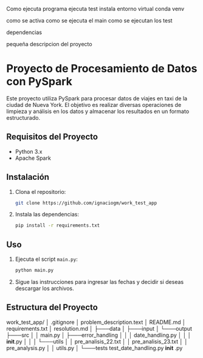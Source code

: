 Como
    ejecuta programa
    ejecuta test
    instala entorno virtual conda venv

como se activa
como se ejecuta el main 
como se ejecutan los test

dependencias

pequeña descripcion del proyecto

# Proyecto de Procesamiento de Datos con PySpark

Este proyecto utiliza PySpark para procesar datos de viajes en taxi de la ciudad de Nueva York. El objetivo es realizar diversas operaciones de limpieza y análisis en los datos y almacenar los resultados en un formato estructurado.

## Requisitos del Proyecto

- Python 3.x
- Apache Spark

## Instalación

1. Clona el repositorio:

    ```bash
    git clone https://github.com/ignaciogm/work_test_app
    ```

2. Instala las dependencias:

    ```bash
    pip install -r requirements.txt
    ```

## Uso

1. Ejecuta el script `main.py`:

    ```bash
    python main.py
    ```

2. Sigue las instrucciones para ingresar las fechas y decidir si deseas descargar los archivos.


## Estructura del Proyecto

work_test_app/
│   .gitignore
│   problem_description.text
│   README.md
│   requirements.txt
│   resolution.md
│
├───data
│   ├───input
│   └───output
├───src
│   │   main.py
│   ├───error_handling
│   │   │   date_handling.py
│   │   │   __init__.py
│   │
│   └───utils
│       │   pre_analisis_22.txt
│       │   pre_analisis_23.txt
│       │   pre_analysis.py
│       │   utils.py
│
└───tests
        test_date_handling.py
        __init__ .py